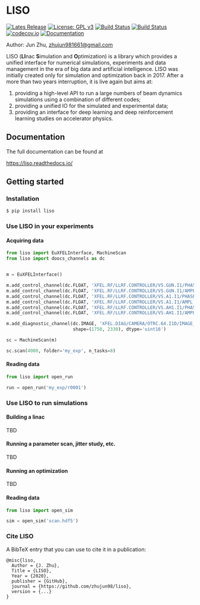 # LISO

[![Lates Release](https://img.shields.io/github/v/release/zhujun98/liso)](https://github.com/zhujun98/liso/releases)
[![License: GPL v3](https://img.shields.io/badge/License-GPL%20v3-blue.svg)](https://www.gnu.org/licenses/gpl-3.0)
[![Build Status](https://travis-ci.com/zhujun98/liso.svg?branch=master)](https://travis-ci.com/zhujun98/liso)
[![Build Status](https://dev.azure.com/zhujun981661/zhujun981661/_apis/build/status/zhujun98.liso?branchName=master)](https://dev.azure.com/zhujun981661/zhujun981661/_build/latest?definitionId=1&branchName=master)
[![codecov.io](https://codecov.io/github/zhujun98/liso/coverage.svg?branch=master)](https://codecov.io/github/zhujun98/liso?branch=master)
[![Documentation](https://img.shields.io/readthedocs/liso)](https://liso.readthedocs.io/en/latest/)

Author: Jun Zhu, zhujun981661@gmail.com

LISO (**LI**nac **S**imulation and **O**ptimization) is a library which provides
a unified interface for numerical simulations, experiments and data management
in the era of big data and artificial intelligence. LISO was initially created only
for simulation and optimization back in 2017. After a more than two years interruption, 
it is live again but aims at:

1. providing a high-level API to run a large numbers of beam dynamics simulations using a combination
of different codes;
2. providing a unified IO for the simulated and experimental data;
3. providing an interface for deep learning and deep reinforcement learning studies on accelerator physics.


## Documentation

The full documentation can be found at 

https://liso.readthedocs.io/

## Getting started

### Installation

```sh
$ pip install liso
```

### Use LISO in your experiments

#### Acquiring data

```py
from liso import EuXFELInterface, MachineScan
from liso import doocs_channels as dc


m = EuXFELInterface()

m.add_control_channel(dc.FLOAT, 'XFEL.RF/LLRF.CONTROLLER/VS.GUN.I1/PHASE.SAMPLE')
m.add_control_channel(dc.FLOAT, 'XFEL.RF/LLRF.CONTROLLER/VS.GUN.I1/AMPL.SAMPLE')
m.add_control_channel(dc.FLOAT, 'XFEL.RF/LLRF.CONTROLLER/VS.A1.I1/PHASE.SAMPLE')
m.add_control_channel(dc.FLOAT, 'XFEL.RF/LLRF.CONTROLLER/VS.A1.I1/AMPL.SAMPLE')
m.add_control_channel(dc.FLOAT, 'XFEL.RF/LLRF.CONTROLLER/VS.AH1.I1/PHASE.SAMPLE')
m.add_control_channel(dc.FLOAT, 'XFEL.RF/LLRF.CONTROLLER/VS.AH1.I1/AMPL.SAMPLE')

m.add_diagnostic_channel(dc.IMAGE, 'XFEL.DIAG/CAMERA/OTRC.64.I1D/IMAGE_EXT_ZMQ',
                         shape=(1750, 2330), dtype='uint16')

sc = MachineScan(m)

sc.scan(4000, folder='my_exp', n_tasks=8)
```

#### Reading data

```py
from liso import open_run

run = open_run('my_exp/r0001')
```

### Use LISO to run simulations

#### Building a linac

TBD

#### Running a parameter scan, jitter study, etc.

TBD

#### Running an optimization

TBD

#### Reading data

```py
from liso import open_sim

sim = open_sim('scan.hdf5')
```

### Cite LISO

A BibTeX entry that you can use to cite it in a publication:

    @misc{liso,
      Author = {J. Zhu},
      Title = {LISO},
      Year = {2020},
      publisher = {GitHub},
      journal = {https://github.com/zhujun98/liso},
      version = {...}
    }
